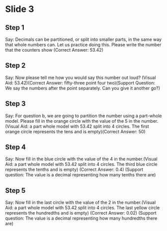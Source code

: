 # Slide 3

## Step 1

Say: Decimals can be partitioned, or split into smaller parts, in the same way that whole numbers can. Let us practice doing this. Please write the number that the counters show (Correct Answer: 53.42)

## Step 2

Say: Now please tell me how you would say this number out loud? (Visual Aid: 53.42)(Correct Answer: fifty-three point four two)(Support Question: We say the numbers after the point separately. Can you give it another go?)

## Step 3

Say: For question b, we are going to partition the number using a part-whole model. Please fill in the orange circle with the value of the 5 in the number. (Visual Aid: a part whole model with 53.42 split into 4 circles. The first orange circle represents the tens and is empty)(Correct Answer: 50)

## Step 4

Say: Now fill in the blue circle with the value of the 4 in the number.(Visual Aid: a part whole model with 53.42 split into 4 circles. The third blue circle represents the tenths and is empty) (Correct Answer: 0.4) (Support question: The value is a decimal representing how many tenths there are) 

## Step 5

Say: Now fill in the last circle with the value of the 2 in the number.(Visual Aid: a part whole model with 53.42 split into 4 circles. The last yellow circle represents the hundredths and is empty) (Correct Answer: 0.02) (Support question: The value is a decimal representing how many hundredths there are) 

